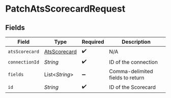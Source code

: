 # PatchAtsScorecardRequest


## Fields

| Field                                               | Type                                                | Required                                            | Description                                         |
| --------------------------------------------------- | --------------------------------------------------- | --------------------------------------------------- | --------------------------------------------------- |
| `atsScorecard`                                      | [AtsScorecard](../../models/shared/AtsScorecard.md) | :heavy_check_mark:                                  | N/A                                                 |
| `connectionId`                                      | *String*                                            | :heavy_check_mark:                                  | ID of the connection                                |
| `fields`                                            | List\<*String*>                                     | :heavy_minus_sign:                                  | Comma-delimited fields to return                    |
| `id`                                                | *String*                                            | :heavy_check_mark:                                  | ID of the Scorecard                                 |